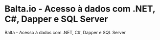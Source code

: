 # Balta.io - Acesso à dados com .NET, C#, Dapper e SQL Server
Balta - Acesso à dados com .NET, C#, Dapper e SQL Server
